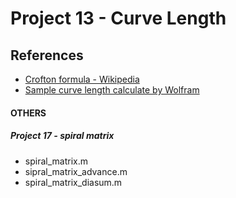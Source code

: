 # Project 13 - Curve Length
## References
* [Crofton formula - Wikipedia](https://en.wikipedia.org/wiki/Crofton_formula)
* [Sample curve length calculate by Wolfram](https://www.wolframalpha.com/input/?i=integrate+sqrt%28%2848*%28sin%28t%29%29%5E2*cos%28t%29%29%5E2+%2B+%28-13sin%28t%29+%2B+10sin%282t%29+%2B+6sin%283t%29+%2B+4sin%284t%29%29%5E2%29+dt+from+t%3D0+to+2*pi)

#### OTHERS
##### Project 17 - spiral matrix
* spiral_matrix.m
* sipral_matrix_advance.m
* spiral_matrix_diasum.m
